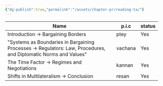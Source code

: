 ```yaml
---
{"dg-publish":true,"permalink":"/assets/chapter-pr/reading-ta/"}
---
```


|Name|p.i.c|status|
|---|---|---|
|Introduction → Bargaining Borders|ptey|Yes|
|"Systems as Boundaries in Bargaining Processes → Regulators: Law, Procedures, and Diplomatic Norms and Values"|vachana|Yes|
|The Time Factor → Regimes and Negotiations|kannan|Yes|
|Shifts in Multilateralism → Conclusion|resan|Yes|